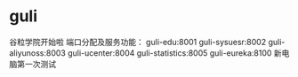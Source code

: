 # guli
谷粒学院开始啦
端口分配及服务功能：
guli-edu:8001
guli-sysuesr:8002
guli-aliyunoss:8003
guli-ucenter:8004
guli-statistics:8005
guli-eureka:8100
新电脑第一次测试
